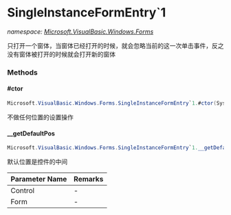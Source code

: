 ﻿# SingleInstanceFormEntry`1
_namespace: <a href="#" onClick="load('/docs/Microsoft.VisualBasic.Windows.Forms/index.md')">Microsoft.VisualBasic.Windows.Forms</a>_

只打开一个窗体，当窗体已经打开的时候，就会忽略当前的这一次单击事件，反之没有窗体被打开的时候就会打开新的窗体



### Methods

#### #ctor
```csharp
Microsoft.VisualBasic.Windows.Forms.SingleInstanceFormEntry`1.#ctor(System.Boolean)
```
不做任何位置的设置操作

#### __getDefaultPos
```csharp
Microsoft.VisualBasic.Windows.Forms.SingleInstanceFormEntry`1.__getDefaultPos(System.Windows.Forms.UserControl,System.Windows.Forms.Form)
```
默认位置是控件的中间

|Parameter Name|Remarks|
|--------------|-------|
|Control|-|
|Form|-|



